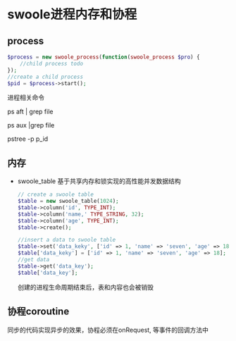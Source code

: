 # swoole进程内存和协程

## process

```php
$process = new swoole_process(function(swoole_process $pro) {
    //child process todo
});
//create a child process
$pid = $process->start();
```

进程相关命令

ps aft | grep file

ps aux |grep file

pstree -p p_id

## 内存

- swoole_table 基于共享内存和锁实现的高性能并发数据结构

  ```php
  // create a swoole table
  $table = new swoole_table(1024);
  $table->column('id', TYPE_INT);
  $table->column('name,' TYPE_STRING, 32);
  $table->column('age', TYPE_INT);
  $table->create();
  
  //insert a data to swoole table
  $table->set('data_keky', ['id' => 1, 'name' => 'seven', 'age' => 18]);
  $table['data_keky'] = ['id' => 1, 'name' => 'seven', 'age' => 18];
  //get data
  $table->get('data_key');
  $table['data_key'];
  ```

  创建的进程生命周期结束后，表和内容也会被销毁



## 协程coroutine

同步的代码实现异步的效果，协程必须在onRequest, 等事件的回调方法中